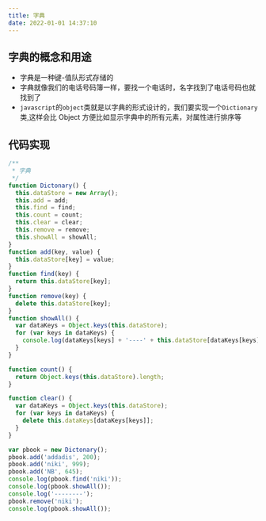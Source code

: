 ```yaml
---
title: 字典
date: 2022-01-01 14:37:10
---
```


## 字典的概念和用途

- 字典是一种键-值队形式存储的
- 字典就像我们的电话号码簿一样，要找一个电话时，名字找到了电话号码也就找到了
- `javascript`的`object`类就是以字典的形式设计的，我们要实现一个`Dictionary`类,这样会比 Object 方便比如显示字典中的所有元素，对属性进行排序等

## 代码实现

```js
/**
 * 字典
 */
function Dictonary() {
  this.dataStore = new Array();
  this.add = add;
  this.find = find;
  this.count = count;
  this.clear = clear;
  this.remove = remove;
  this.showAll = showAll;
}
function add(key, value) {
  this.dataStore[key] = value;
}
function find(key) {
  return this.dataStore[key];
}
function remove(key) {
  delete this.dataStore[key];
}
function showAll() {
  var dataKeys = Object.keys(this.dataStore);
  for (var keys in dataKeys) {
    console.log(dataKeys[keys] + '----' + this.dataStore[dataKeys[keys]]);
  }
}

function count() {
  return Object.keys(this.dataStore).length;
}

function clear() {
  var dataKeys = Object.keys(this.dataStore);
  for (var keys in dataKeys) {
    delete this.dataKeys[dataKeys[keys]];
  }
}

var pbook = new Dictonary();
pbook.add('addadis', 200);
pbook.add('niki', 999);
pbook.add('NB', 645);
console.log(pbook.find('niki'));
console.log(pbook.showAll());
console.log('--------');
pbook.remove('niki');
console.log(pbook.showAll());
```
